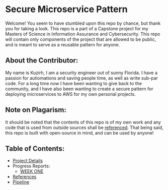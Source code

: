 # Secure Microservice Pattern
Welcome! You seem to have stumbled upon this repo by chance, but thank you for taking a look. This repo is a part of a Capstone project for my Masters of Science in Information Assurance and Cybersecurity. This repo will contain only components of the project that are allowed to be public, and is meant to serve as a reusable pattern for anyone. 

## About the Contributor:
My name is Kuzirh, I am a security engineer out of sunny Florida. I have a passion for autiomations and saving people time, as well as write sub-par code. For a long time now I have been wanting to give back to the community, and I have also been wanting to create a secure pattern for deploying microservices to AWS for my own personal projects.

## Note on Plagarism:
It should be noted that the contents of this repo is of my own work and any code that is used from outside sources shall be [referenced](docs/REFERENCES.md). That being said, this repo is built with open-source in mind, and can be used by anyone!

## Table of Contents:
- [Project Details](docs/PROJECT.md)
- Progress Reports:
  - [WEEK ONE](docs/Progress_Reports/WEEK_ONE.md)
- [References](docs/REFERENCES.md)
- [Pipeline](docs/PIPELINE.md)
